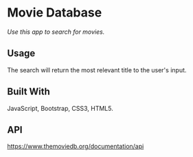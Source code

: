 # Movie Database

*Use this app to search for movies.*

## Usage

The search will return the most relevant title to the user's input.

## Built With

JavaScript, Bootstrap, CSS3, HTML5.

## API

https://www.themoviedb.org/documentation/api
